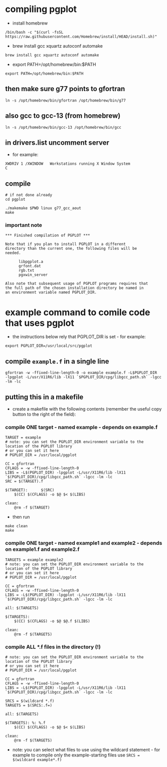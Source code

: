 # compiling pgplot

- install homebrew

```
/bin/bash -c "$(curl -fsSL https://raw.githubusercontent.com/Homebrew/install/HEAD/install.sh)"
```

- brew install gcc xquartz autoconf automake

```
brew install gcc xquartz autoconf automake
```

- export PATH=/opt/homebrew/bin:$PATH

```
export PATH=/opt/homebrew/bin:$PATH
```

## then make sure g77 points to gfortran

```
ln -s /opt/homebrew/bin/gfortran /opt/homebrew/bin/g77
```

## also gcc to gcc-13 (from homebrew)

```
ln -s /opt/homebrew/bin/gcc-13 /opt/homebrew/bin/gcc
```

## in drivers.list uncomment server

- for example:

```
XWDRIV 1 /XWINDOW   Workstations running X Window System                C
```

## compile

```
# if not done already
cd pgplot
```

```
./makemake $PWD linux g77_gcc_aout
make
```

### important note

```
*** Finished compilation of PGPLOT ***

Note that if you plan to install PGPLOT in a different
directory than the current one, the following files will be
needed.

      libpgplot.a
      grfont.dat
      rgb.txt
      pgxwin_server

Also note that subsequent usage of PGPLOT programs requires that
the full path of the chosen installation directory be named in
an environment variable named PGPLOT_DIR.
```

# example command to comile code that uses pgplot

- the instructions below rely that PGPLOT_DIR is set - for example:

```
export PGPLOT_DIR=/usr/local/src/pgplot
```

## compile `example.f` in a single line

```
gfortran -w -ffixed-line-length-0 -o example example.f -L$PGPLOT_DIR  -lpgplot -L/usr/X11R6/lib -lX11 `$PGPLOT_DIR/cpg/libgcc_path.sh` -lgcc -lm -lc
```

## putting this in a makefile

- create a makefile with the following contents (remember the useful copy button to the right of the field):

### compile ONE target - named example - depends on example.f

```
TARGET = example
# note: you can set the PGPLOT_DIR environment variable to the location of the PGPLOT library
# or you can set it here
# PGPLOT_DIR = /usr/local/pgplot

CC = gfortran
CFLAGS = -w -ffixed-line-length-0
LIBS = -L$(PGPLOT_DIR) -lpgplot -L/usr/X11R6/lib -lX11 `$(PGPLOT_DIR)/cpg/libgcc_path.sh` -lgcc -lm -lc
SRC = $(TARGET).f

$(TARGET):      $(SRC)
	$(CC) $(CFLAGS) -o $@ $< $(LIBS)

clean:
	@rm -f $(TARGET)
```

- then run

```
make clean
make
```

### compile ONE target - named example1 and example2 - depends on example1.f and example2.f

```
TARGETS = example example2
# note: you can set the PGPLOT_DIR environment variable to the location of the PGPLOT library
# or you can set it here
# PGPLOT_DIR = /usr/local/pgplot

CC = gfortran
CFLAGS = -w -ffixed-line-length-0
LIBS = -L$(PGPLOT_DIR) -lpgplot -L/usr/X11R6/lib -lX11 `$(PGPLOT_DIR)/cpg/libgcc_path.sh` -lgcc -lm -lc

all: $(TARGETS)

$(TARGETS):
	$(CC) $(CFLAGS) -o $@ $@.f $(LIBS)

clean:
	@rm -f $(TARGETS)
```

### compile ALL *.f files in the directory (!)

```
# note: you can set the PGPLOT_DIR environment variable to the location of the PGPLOT library
# or you can set it here
# PGPLOT_DIR = /usr/local/pgplot

CC = gfortran
CFLAGS = -w -ffixed-line-length-0
LIBS = -L$(PGPLOT_DIR) -lpgplot -L/usr/X11R6/lib -lX11 `$(PGPLOT_DIR)/cpg/libgcc_path.sh` -lgcc -lm -lc

SRCS = $(wildcard *.f)
TARGETS = $(SRCS:.f=)

all: $(TARGETS)

$(TARGETS): %: %.f
	$(CC) $(CFLAGS) -o $@ $< $(LIBS)

clean:
	@rm -f $(TARGETS)
```

- note: you can select what files to use using the wildcard statement - for example to compile only the example-starting files use `SRCS = $(wildcard example*.f)`
